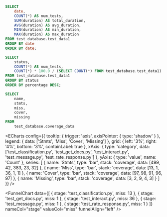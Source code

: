 ```sql table11
SELECT
    date,
    COUNT(*) AS num_tests,
    SUM(duration) AS total_duration,
    AVG(duration) AS avg_duration,
    MIN(duration) AS min_duration,
    MAX(duration) AS max_duration
FROM test_database.test_data1
GROUP BY date
ORDER BY date;
```


```sql table12
SELECT
    status,
    COUNT(*) AS num_tests,
    COUNT(*) * 100.0 / (SELECT COUNT(*) FROM test_database.test_data1) AS percentage
FROM test_database.test_data1
GROUP BY status
ORDER BY percentage DESC;
```

<!-- test_database.test_data1 -->

```sql table7
SELECT 
    name,
    stmts,
    miss,
    cover,
    missing
FROM 
    test_database.coverage_data
```



<ECharts
    config={{
        tooltip: {
            trigger: 'axis',
            axisPointer: {
                type: 'shadow'
            }
        },
        legend: {
            data: ['Stmts', 'Miss', 'Cover', 'Missing']
        },
        grid: {
            left: '3%',
            right: '4%',
            bottom: '3%',
            containLabel: true
        },
        xAxis: {
            type: 'category',
            data: ['test_classification.py', 'test_get_docs.py', 'test_interact.py', 'test_message.py', 'test_rate_response.py']
        },
        yAxis: {
            type: 'value',
            name: 'Count'
        },
        series: [
            {
                name: 'Stmts',
                type: 'bar',
                stack: 'coverage',
                data: [499, 42, 383, 23, 32]
            },
            {
                name: 'Miss',
                type: 'bar',
                stack: 'coverage',
                data: [13, 1, 36, 1, 1]
            },
            {
                name: 'Cover',
                type: 'bar',
                stack: 'coverage',
                data: [97, 98, 91, 96, 97]
            },
            {
                name: 'Missing',
                type: 'bar',
                stack: 'coverage',
                data: [3, 2, 9, 4, 3]
            }
        ]
    }}
/>


<FunnelChart 
    data={[
        { stage: 'test_classification.py', miss: 13 },
        { stage: 'test_get_docs.py', miss: 1 },
        { stage: 'test_interact.py', miss: 36 },
        { stage: 'test_message.py', miss: 1 },
        { stage: 'test_rate_response.py', miss: 1 }
    ]}
    nameCol="stage"
    valueCol="miss"
    funnelAlign="left"
/>

